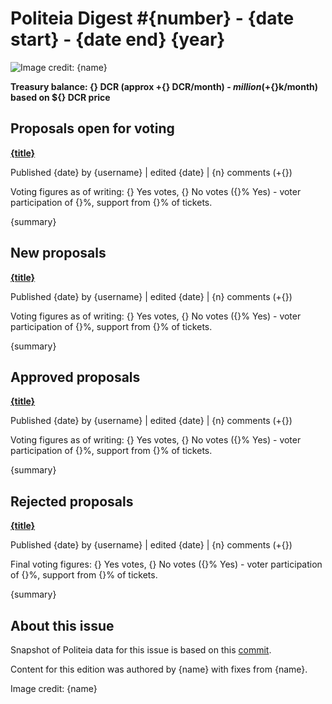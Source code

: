 # Politeia Digest #{number} - {date start} - {date end} {year}

![Image credit: {name}](img/{path})

**Treasury balance: {} DCR (approx +{} DCR/month) - ${} million (+${}k/month) based on ${} DCR price**

## Proposals open for voting

**[{title}]({link})**

Published {date} by {username} | edited {date} | {n} comments (+{})

Voting figures as of writing: {} Yes votes, {} No votes ({}% Yes) - voter participation of {}%, support from {}% of tickets.

{summary}

## New proposals

**[{title}]({link})**

Published {date} by {username} | edited {date} | {n} comments (+{})

Voting figures as of writing: {} Yes votes, {} No votes ({}% Yes) - voter participation of {}%, support from {}% of tickets.

{summary}

## Approved proposals

**[{title}]({link})**

Published {date} by {username} | edited {date} | {n} comments (+{})

Voting figures as of writing: {} Yes votes, {} No votes ({}% Yes) - voter participation of {}%, support from {}% of tickets.

{summary}

## Rejected proposals

**[{title}]({link})**

Published {date} by {username} | edited {date} | {n} comments (+{})

Final voting figures: {} Yes votes, {} No votes ({}% Yes) - voter participation of {}%, support from {}% of tickets.

{summary}

## About this issue

Snapshot of Politeia data for this issue is based on this [commit]({link}).

Content for this edition was authored by {name} with fixes from {name}.

Image credit: {name}

